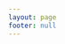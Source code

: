 ```yaml
---
layout: page
footer: null
---
```


<script setup>
  import { onMounted, ref } from 'vue'

  const iframeSrc = ref('');
  const paramName = 'id'; 

  onMounted(() => {
    const params = new URLSearchParams(window.location.search);
    const id = params.get(paramName);
    if (id) {
      iframeSrc.value = 'https://esa-eodashboards.github.io/eodashboard-notebooks/'+(id);
    }
  })
</script>

<iframe
    v-if="iframeSrc"
    :src="iframeSrc"
    class="full-width"
    height="100%"
    style="border: none; overflow-y: auto; height: calc(100vh - 64px);transform: translateY(var(--vp-nav-height)); margin-top: calc(var(--vp-nav-height) * -1 - 90px - 48px); margin-bottom: var(--vp-nav-height);"
></iframe>
<p v-else>Notebook `{{ paramName }}` not found</p>
